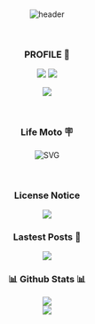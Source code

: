 <div align=center>
<br>
  
![header](https://capsule-render.vercel.app/api?type=waving&text=UZU%20LEE&fontAlign=50&fontAlignY=30&fontSize=40&desc=/**%20Just%20a%20little%20bean%20doing%20stuff.%20*/&descAlignY=60&descAlign=50&theme=gruvbox)

<br>

<h3 align="center"><b> PROFILE 📍 </b></h3>
  <a href="https://www.instagram.com/rnjs._.yxxan" target="_blank"><img src="https://img.shields.io/badge/Instagram-E4405F?style=for-the-badge&logo=instagram&logoColor=white"/></a>
  <a href="https://github.com/uzulee" target="_blank"><img src="https://img.shields.io/badge/GitHub-100000?style=for-the-badge&logo=github&logoColor=white"/></a>
  
<br>

  <a href="https://velog.io/@uzulee" target="_blank"><img src="https://velog-readme-stats.vercel.app/api/badge?name=uzulee"/></a>

<br>

<h3 align="center"><b> Life Moto 🪧 </b></h3>
<div align="center">
  
  ![SVG](https://readme-typing-svg.demolab.com?font=Fira+Code&pause=1000&color=F7CC36&width=500&lines=Living+the+youngest+day+of+life+to+come)
  
</div>

<br>

<h3 align="center"><b> License Notice </b></h3>
<a href="https://velog.io/@uzulee/series/License-Notice" target="_blank"><img src="https://velog-readme-stats.vercel.app/api?name=uzulee&tag=license"/></a>

<br>

<h3 align="center"><b> Lastest Posts 📑 </b></h3>
<a href="https://velog.io/@uzulee" target="_blank"><img src="https://velog-readme-stats.vercel.app/api/list?name=uzulee"/></a>

<br>

<div align="center">
 <h3><b> 📊 Github Stats 📊 </b></h3>
  <img src="https://github-readme-stats.vercel.app/api?username=uzuLee&hide=contribs,prs&show_icons=true&theme=gruvbox&hide_border=true" align="center"/>
  <br>
  <img src="https://github-readme-stats.vercel.app/api/top-langs/?username=uzulee&langs_count=5&layout=compact" align="center" />
</div>
